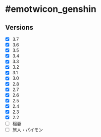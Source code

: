 # #emotwicon_genshin

## Versions

- [x] 3.7
- [x] 3.6
- [x] 3.5
- [x] 3.4
- [x] 3.3
- [x] 3.2
- [x] 3.1
- [x] 3.0
- [x] 2.8
- [x] 2.7
- [x] 2.6
- [x] 2.5
- [x] 2.4
- [x] 2.3
- [x] 2.2
- [ ] 稲妻
- [ ] 旅人・パイモン
